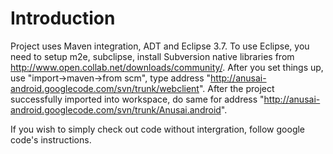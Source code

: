 # Introduction #

Project uses Maven integration, ADT and Eclipse 3.7. To use Eclipse, you need to setup m2e, subclipse, install Subversion native libraries from http://www.open.collab.net/downloads/community/.
After you set things up, use "import->maven->from scm", type address "http://anusai-android.googlecode.com/svn/trunk/webclient". After the project successfully imported into workspace, do same for address "http://anusai-android.googlecode.com/svn/trunk/Anusai.android".

If you wish to simply check out code without intergration, follow google code's instructions.